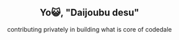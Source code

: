 <h2 align="center">Yo😺, "Daijoubu desu"</h2>

<p align="center" >
<div style="display: flex; flex-direction: row; align-items: center; justify-content: center;">
  <span style="text-align: center;">contributing privately in building what is core of codedale</span>
<!--   <img src="https://github.com/user-attachments/assets/668b999c-0bfa-4dc5-ac69-cc58da3dfc28" /> -->
</div>



<!-- <img src="https://github-readme-activity-graph.vercel.app/graph?username=KiranPolaki&theme=material-palenight&bg_color=00000000&point=00000000&hide_border=true&custom_title=Activity+last+30+days&area=true"> -->
<br></br>
<!-- <img align='center' src='https://github-readme-streak-stats.herokuapp.com/?user=KiranPolaki&theme=midnight-purple&hide_border=false'/> -->
</p>
